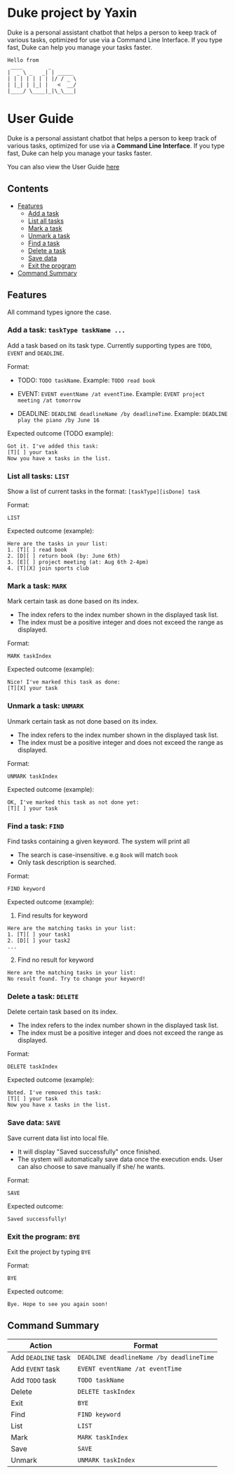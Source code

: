 # Duke project by Yaxin

Duke is a personal assistant chatbot that helps a person to keep track of various tasks, optimized for use via a Command Line Interface. If you type fast, Duke can help you manage your tasks faster.

   ```
   Hello from
    ____        _        
   |  _ \ _   _| | _____ 
   | | | | | | | |/ / _ \
   | |_| | |_| |   <  __/
   |____/ \____|_|\_\___|
   ```

# User Guide

Duke is a personal assistant chatbot that helps a person to keep track of various tasks, 
optimized for use via a **Command Line Interface**. 
If you type fast, Duke can help you manage your tasks faster.

You can also view the User Guide [here](https://yaxinjoy.github.io/ip/)

## Contents

- [Features](#Features)
  - [Add a task](#add-a-task-tasktype-taskname-)
  - [List all tasks](#list-all-tasks-list)
  - [Mark a task](#mark-a-task-mark)
  - [Unmark a task](#unmark-a-task-unmark)
  - [Find a task](#find-a-task-find)
  - [Delete a task](#delete-a-task-delete)
  - [Save data](#save-data-save)
  - [Exit the program](#exit-the-program-bye)
- [Command Summary](#command-summary)

## Features

All command types ignore the case.

### Add a task: `taskType taskName ...` 

Add a task based on its task type. Currently supporting types are `TODO`, `EVENT` and `DEADLINE`.

Format:

- TODO: `TODO taskName`. Example: `TODO read book`

- EVENT: `EVENT eventName /at eventTime`. Example: `EVENT project meeting /at tomorrow`

- DEADLINE: `DEADLINE deadlineName /by deadlineTime`. Example: `DEADLINE play the piano /by June 16`

Expected outcome (TODO example):


```
Got it. I've added this task: 
[T][ ] your task
Now you have x tasks in the list. 
```

### List all tasks: `LIST`

Show a list of current tasks in the format: `[taskType][isDone] task`

Format:

`LIST`

Expected outcome (example):

```
Here are the tasks in your list:
1. [T][ ] read book
2. [D][ ] return book (by: June 6th)
3. [E][ ] project meeting (at: Aug 6th 2-4pm)
4. [T][X] join sports club
```

### Mark a task: `MARK`

Mark certain task as done based on its index.
- The index refers to the index number shown in the displayed task list.
- The index must be a positive integer and does not exceed the range as displayed.

Format:

`MARK taskIndex`

Expected outcome (example):

```
Nice! I've marked this task as done: 
[T][X] your task
```

### Unmark a task: `UNMARK`

Unmark certain task as not done based on its index.

- The index refers to the index number shown in the displayed task list.
- The index must be a positive integer and does not exceed the range as displayed.

Format:

`UNMARK taskIndex`

Expected outcome (example):

```
OK, I've marked this task as not done yet:
[T][ ] your task
```

### Find a task: `FIND`

Find tasks containing a given keyword. The system will print all 

- The search is case-insensitive. 
e.g `Book` will match `book`
- Only task description is searched.

Format:

`FIND keyword`

Expected outcome (example):
1. Find results for keyword
```
Here are the matching tasks in your list:
1. [T][ ] your task1
2. [D][ ] your task2
...
```
2. Find no result for keyword
```
Here are the matching tasks in your list:
No result found. Try to change your keyword!
```

### Delete a task: `DELETE`

Delete certain task based on its index.
- The index refers to the index number shown in the displayed task list.
- The index must be a positive integer and does not exceed the range as displayed.

Format:

`DELETE taskIndex`

Expected outcome (example):
```
Noted. I've removed this task: 
[T][ ] your task
Now you have x tasks in the list.
```

### Save data: `SAVE`

Save current data list into local file.
- It will display "Saved successfully" once finished.
- The system will automatically save data once the execution ends. 
User can also choose to save manually if she/ he wants.

Format:

`SAVE`

Expected outcome:

```
Saved successfully!
```

### Exit the program: `BYE`

Exit the project by typing `BYE`

Format:

`BYE`

Expected outcome:
```
Bye. Hope to see you again soon!
```

## Command Summary

| Action              | Format                                   |
|---------------------|------------------------------------------|
| Add `DEADLINE` task | `DEADLINE deadlineName /by deadlineTime` |
| Add `EVENT` task    | `EVENT eventName /at eventTime`          |
| Add `TODO` task     | `TODO taskName`                          |
| Delete              | `DELETE taskIndex`                       |
| Exit                | `BYE`                                    |
| Find                | `FIND keyword`                           |
| List                | `LIST`                                   |
| Mark                | `MARK taskIndex`                         |
| Save                | `SAVE`                                   |
| Unmark              | `UNMARK taskIndex`                       |



